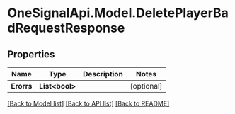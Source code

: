 # OneSignalApi.Model.DeletePlayerBadRequestResponse

## Properties

Name | Type | Description | Notes
------------ | ------------- | ------------- | -------------
**Erorrs** | **List&lt;bool&gt;** |  | [optional] 

[[Back to Model list]](../README.md#documentation-for-models) [[Back to API list]](../README.md#documentation-for-api-endpoints) [[Back to README]](../README.md)


